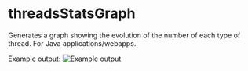 threadsStatsGraph
=================

Generates a graph showing the evolution of the number of each type of thread. For Java applications/webapps.

Example output:
![Example output](/nicolas-raoul/threadsStatsGraph/blob/master/example-graph.png)
